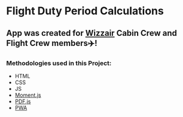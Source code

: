 # Flight Duty Period Calculations
## App was created for [Wizzair](https://wizzair.com/) Cabin Crew and Flight Crew members:airplane:!
### Methodologies used in this Project:
* HTML
* CSS
* JS
* [Moment.js](https://momentjs.com/)
* [PDF.js](https://mozilla.github.io/pdf.js/)
* [PWA](https://www.pwabuilder.com/)